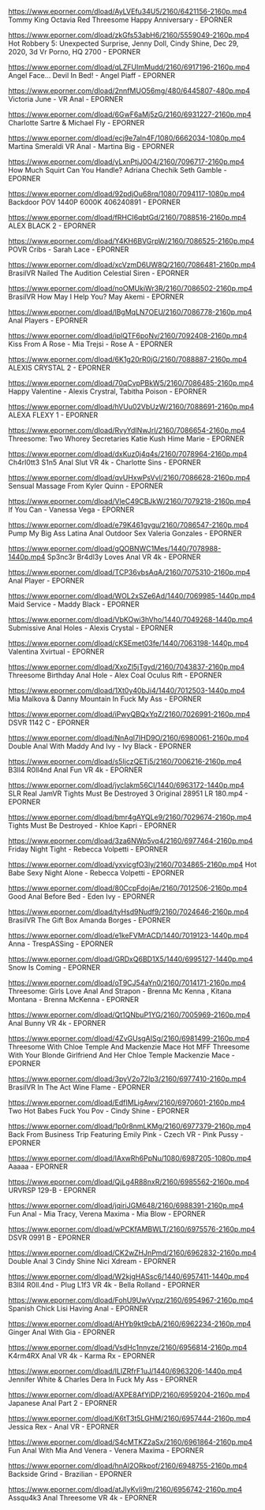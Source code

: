 

https://www.eporner.com/dload/AyLVEfu34U5/2160/6421156-2160p.mp4 Tommy King Octavia Red Threesome Happy Anniversary - EPORNER




https://www.eporner.com/dload/zkGfs53abH6/2160/5559049-2160p.mp4 Hot Robbery 5: Unexpected Surprise, Jenny Doll, Cindy Shine, Dec 29, 2020, 3d Vr Porno, HQ 2700 - EPORNER




https://www.eporner.com/dload/qLZFUImMudd/2160/6917196-2160p.mp4 Angel Face... Devil In Bed! - Angel Piaff - EPORNER




https://www.eporner.com/dload/2nnfMUO56mg/480/6445807-480p.mp4 Victoria June - VR Anal - EPORNER




https://www.eporner.com/dload/6GwF6aMj5zG/2160/6931227-2160p.mp4 Charlotte Sartre & Michael Fly - EPORNER




https://www.eporner.com/dload/ecj9e7aIn4F/1080/6662034-1080p.mp4 Martina Smeraldi VR Anal - Martina Big - EPORNER




https://www.eporner.com/dload/yLxnPtjJ0O4/2160/7096717-2160p.mp4 How Much Squirt Can You Handle? Adriana Chechik Seth Gamble - EPORNER




https://www.eporner.com/dload/92pdjOu68rq/1080/7094117-1080p.mp4 Backdoor POV 1440P 6000K 406240891 - EPORNER




https://www.eporner.com/dload/fRHCI6qbtGd/2160/7088516-2160p.mp4 ALEX BLACK 2 - EPORNER




https://www.eporner.com/dload/Y4KH6BVGrpW/2160/7086525-2160p.mp4 POVR Cribs - Sarah Lace - EPORNER




https://www.eporner.com/dload/xcVzmD6UW8Q/2160/7086481-2160p.mp4 BrasilVR Nailed The Audition Celestial Siren - EPORNER




https://www.eporner.com/dload/noOMUkiWr3R/2160/7086502-2160p.mp4 BrasilVR How May I Help You? May Akemi - EPORNER




https://www.eporner.com/dload/lBgMqLN7OEU/2160/7086778-2160p.mp4 Anal Players - EPORNER




https://www.eporner.com/dload/iplQTF6poNv/2160/7092408-2160p.mp4 Kiss From A Rose - Mia Trejsi - Rose A - EPORNER




https://www.eporner.com/dload/6K1g20rR0jG/2160/7088887-2160p.mp4 ALEXIS CRYSTAL 2 - EPORNER




https://www.eporner.com/dload/70qCvpPBkW5/2160/7086485-2160p.mp4 Happy Valentine - Alexis Crystral, Tabitha Poison - EPORNER




https://www.eporner.com/dload/hVUu02VbUzW/2160/7088691-2160p.mp4 ALEXA FLEXY 1 - EPORNER




https://www.eporner.com/dload/RvyYdINwJrl/2160/7086654-2160p.mp4 Threesome: Two Whorey Secretaries Katie Kush Hime Marie - EPORNER




https://www.eporner.com/dload/dxKuz0j4q4s/2160/7078964-2160p.mp4 Ch4rl0tt3 S1n5 Anal Slut VR 4k - Charlotte Sins - EPORNER




https://www.eporner.com/dload/qvUHxwPsVvl/2160/7086628-2160p.mp4 Sensual Massage From Kyler Quinn - EPORNER




https://www.eporner.com/dload/VleC49CBJkW/2160/7079218-2160p.mp4 If You Can - Vanessa Vega - EPORNER




https://www.eporner.com/dload/e79K461gvgu/2160/7086547-2160p.mp4 Pump My Big Ass Latina Anal Outdoor Sex Valeria Gonzales - EPORNER




https://www.eporner.com/dload/gQOBNWC1Mes/1440/7078988-1440p.mp4 Sp3nc3r Br4dl3y Loves Anal VR 4k - EPORNER




https://www.eporner.com/dload/TCP36vbsAqA/2160/7075310-2160p.mp4 Anal Player - EPORNER




https://www.eporner.com/dload/WOL2xSZe6Ad/1440/7069985-1440p.mp4 Maid Service - Maddy Black - EPORNER




https://www.eporner.com/dload/VbKOwi3hVho/1440/7049268-1440p.mp4 Submissive Anal Holes - Alexis Crystal - EPORNER




https://www.eporner.com/dload/cKSEmet03fe/1440/7063198-1440p.mp4 Valentina Xvirtual - EPORNER




https://www.eporner.com/dload/XxoZl5jTgyd/2160/7043837-2160p.mp4 Threesome Birthday Anal Hole - Alex Coal Oculus Rift - EPORNER




https://www.eporner.com/dload/1Xt0y40bJi4/1440/7012503-1440p.mp4 Mia Malkova & Danny Mountain In Fuck My Ass - EPORNER




https://www.eporner.com/dload/iPwyQBQxYqZ/2160/7026991-2160p.mp4 DSVR 1142 C - EPORNER




https://www.eporner.com/dload/NnAgI7IHD9O/2160/6980061-2160p.mp4 Double Anal With Maddy And Ivy - Ivy Black - EPORNER




https://www.eporner.com/dload/s5IjczQETj5/2160/7006216-2160p.mp4 B3ll4 R0ll4nd Anal Fun VR 4k - EPORNER




https://www.eporner.com/dload/jycIakm56CI/1440/6963172-1440p.mp4 SLR Real JamVR Tights Must Be Destroyed 3 Original 28951 LR 180.mp4 - EPORNER




https://www.eporner.com/dload/bmr4gAYQLe9/2160/7029674-2160p.mp4 Tights Must Be Destroyed - Khloe Kapri - EPORNER




https://www.eporner.com/dload/3za6NWp5vq4/2160/6977464-2160p.mp4 Friday Night Tight - Rebecca Volpetti - EPORNER




https://www.eporner.com/dload/yxvicgfO3ly/2160/7034865-2160p.mp4 Hot Babe Sexy Night Alone - Rebecca Volpetti - EPORNER




https://www.eporner.com/dload/80CcpFdojAe/2160/7012506-2160p.mp4 Good Anal Before Bed - Eden Ivy - EPORNER




https://www.eporner.com/dload/tyHsd9Nudf9/2160/7024646-2160p.mp4 BrasilVR The Gift Box Amanda Borges - EPORNER




https://www.eporner.com/dload/e1keFVMrACD/1440/7019123-1440p.mp4 Anna - TrespASSing - EPORNER




https://www.eporner.com/dload/GRDxQ6BD1X5/1440/6995127-1440p.mp4 Snow Is Coming - EPORNER




https://www.eporner.com/dload/oT9CJ54aYn0/2160/7014171-2160p.mp4 Threesome: Girls Love Anal And Strapon - Brenna Mc Kenna , Kitana Montana - Brenna McKenna - EPORNER




https://www.eporner.com/dload/Qt1QNbuP1YG/2160/7005969-2160p.mp4 Anal Bunny VR 4k - EPORNER




https://www.eporner.com/dload/4ZvGUsgAISg/2160/6981499-2160p.mp4 Threesome With Chloe Temple And Mackenzie Mace Hot MFF Threesome With Your Blonde Girlfriend And Her Chloe Temple Mackenzie Mace - EPORNER




https://www.eporner.com/dload/3pyV2o72Ip3/2160/6977410-2160p.mp4 BrasilVR In The Act Wine Flame - EPORNER




https://www.eporner.com/dload/EdfIMLigAwv/2160/6970601-2160p.mp4 Two Hot Babes Fuck You Pov - Cindy Shine - EPORNER




https://www.eporner.com/dload/1p0r8nmLKMg/2160/6977379-2160p.mp4 Back From Business Trip Featuring Emily Pink - Czech VR - Pink Pussy - EPORNER




https://www.eporner.com/dload/IAxwRh6PpNu/1080/6987205-1080p.mp4 Aaaaa - EPORNER




https://www.eporner.com/dload/QjLg4R88nxR/2160/6985562-2160p.mp4 URVRSP 129-B - EPORNER




https://www.eporner.com/dload/jqiriJGM648/2160/6988391-2160p.mp4 Fun Anal - Mia Tracy, Verena Maxima - Mia Blow - EPORNER




https://www.eporner.com/dload/wPCKfAMBWLT/2160/6975576-2160p.mp4 DSVR 0991 B - EPORNER




https://www.eporner.com/dload/CK2wZHJnPmd/2160/6962832-2160p.mp4 Double Anal 3 Cindy Shine Nici Xdream - EPORNER




https://www.eporner.com/dload/W2kjgHASsc6/1440/6957411-1440p.mp4 B3ll4 R0ll.4nd - PIug L1f3 VR 4k - Bella Rolland - EPORNER




https://www.eporner.com/dload/FohU9UwVvpz/2160/6954967-2160p.mp4 Spanish Chick Lisi Having Anal - EPORNER




https://www.eporner.com/dload/AHYb9kt9cbA/2160/6962234-2160p.mp4 Ginger Anal With Gia - EPORNER




https://www.eporner.com/dload/VsdHc1nnyze/2160/6956814-2160p.mp4 K4rm4RX Anal VR 4k - Karma Rx - EPORNER




https://www.eporner.com/dload/ILIZRfrF1uJ/1440/6963206-1440p.mp4 Jennifer White & Charles Dera In Fuck My Ass - EPORNER




https://www.eporner.com/dload/AXPE8AfYiDP/2160/6959204-2160p.mp4 Japanese Anal Part 2 - EPORNER




https://www.eporner.com/dload/K6tT3t5LGHM/2160/6957444-2160p.mp4 Jessica Rex - Anal VR - EPORNER




https://www.eporner.com/dload/S4cMTKZ2aSx/2160/6961864-2160p.mp4 Fun Anal With Mia And Venera - Venera Maxima - EPORNER




https://www.eporner.com/dload/hnAl2ORkpof/2160/6948755-2160p.mp4 Backside Grind - Brazilian - EPORNER




https://www.eporner.com/dload/atJIyKvIi9m/2160/6956742-2160p.mp4 Assqu4k3 Anal Threesome VR 4k - EPORNER




